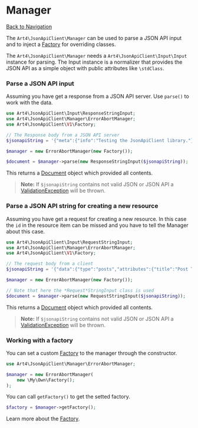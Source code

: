# Manager
[Back to Navigation](README.md)

The `Art4\JsonApiClient\Manager` can be used to parse a JSON API input and to inject a [Factory](utils-factory.md) for overriding classes.

The `Art4\JsonApiClient\Manager` needs a `Art4\JsonApiClient\Input\Input` instance for parsing. The Input instance is a normalizer that provides the JSON API as a simple object with public attributes like `\stdClass`.

### Parse a JSON API input

Assuming you have get a response from a JSON API server. Use `parse()` to work with the data.

```php
use Art4\JsonApiClient\Input\ResponseStringInput;
use Art4\JsonApiClient\Manager\ErrorAbortManager;
use Art4\JsonApiClient\V1\Factory;

// The Response body from a JSON API server
$jsonapiString = '{"meta":{"info":"Testing the JsonApiClient library."}}';

$manager = new ErrorAbortManager(new Factory());

$document = $manager->parse(new ResponseStringInput($jsonapiString));
```

This returns a [Document](objects-document.md) object which provided all contents.

> **Note:** If `$jsonapiString` contains not valid JSON or JSON API a [ValidationException](exception-introduction.md#exceptionvalidationexception) will be thrown.

### Parse a JSON API string for creating a new resource

Assuming you have get a request for creating a new resource. In this case the `id` in the resource item can be missed and you have to tell the Manager about this case.

```php
use Art4\JsonApiClient\Input\RequestStringInput;
use Art4\JsonApiClient\Manager\ErrorAbortManager;
use Art4\JsonApiClient\V1\Factory;

// The request body from a client
$jsonapiString = '{"data":{"type":"posts","attributes":{"title":"Post Title"}}}';

$manager = new ErrorAbortManager(new Factory());

// Note that here the *Request*StringInput class is used
$document = $manager->parse(new RequestStringInput($jsonapiString));
```

This returns a [Document](objects-document.md) object which provided all contents.

> **Note:** If `$jsonapiString` contains not valid JSON or JSON API a [ValidationException](exception-introduction.md#exceptionvalidationexception) will be thrown.

### Working with a factory

You can set a custom [Factory](utils->factory.md) to the manager through the constructor.

```php
use Art4\JsonApiClient\Manager\ErrorAbortManager;

$manager = new ErrorAbortManager(
    new \My\Own\Factory();
);
```

You can call `getFactory()` to get the setted factory.

```php
$factory = $manager->getFactory();
```

Learn more about the [Factory](utils-factory.md).
